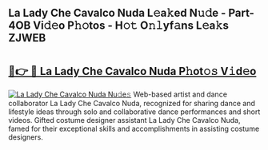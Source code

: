 ## La Lady Che Cavalco Nuda L𝚎a𝚔ed N𝚞𝚍e - Part-4OB Vi𝚍𝚎o P𝚑𝚘tos - H𝚘𝚝 O𝚗𝚕yf𝚊ns L𝚎a𝚔s ZJWEB

# <h2><a href="http://kf671mq.oniu.top/?m=La+Lady+Che+Cavalco+Nuda">🔗👉 🔴 La Lady Che Cavalco Nuda P𝚑ot𝚘𝚜 V𝚒d𝚎o</a></h2>

[![La Lady Che Cavalco Nuda Nu𝚍e𝚜](https://i.imgur.com/0qMVB7G.gif)](http://kf671mq.oniu.top/?m=La+Lady+Che+Cavalco+Nuda)
Web-based artist and dance collaborator La Lady Che Cavalco Nuda, recognized for sharing dance and lifestyle ideas through solo and collaborative dance performances and short videos. Gifted costume designer assistant La Lady Che Cavalco Nuda, famed for their exceptional skills and accomplishments in assisting costume designers.  
